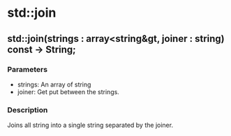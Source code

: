 # std::join

## std::join(strings : array&lt;string&gt, joiner : string) const -> String;

### Parameters
* strings: An array of string
* joiner: Get put between the strings.
 
### Description  
Joins all string into a single string separated by the joiner.